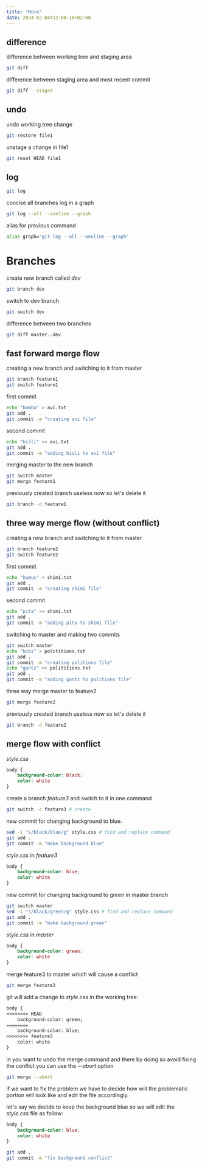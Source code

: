 ```yaml
---
title: "More"
date: 2024-02-04T12:08:10+02:00
---
```


## difference

difference between working tree and staging area

```sh
git diff
```

difference between staging area and most recent commit

```sh
git diff --staged
```

## undo

undo working tree change

```sh
git restore file1
```

unstage a change in file1

```sh
git reset HEAD file1
```

## log

```sh
git log
```

concise all branches log in a graph

```sh
git log --all --oneline --graph
```

alias for previous command

```sh
alias graph="git log --all --oneline --graph"
```

# Branches

create new branch called *dev*

```sh
git branch dev
```

switch to dev branch

```sh
git switch dev
```

difference between two branches

```sh
git diff master..dev
```

## fast forward merge flow

creating a new branch and switching to it from master

```sh
git branch feature1
git switch feature1
```

first commit

```sh
echo "bamba" > avi.txt
git add .
git commit -m "creating avi file"
```

second commit

```sh
echo "bisli" >> avi.txt
git add .
git commit -m "adding bisli to avi file"
```

merging master to the new branch

```sh
git switch master
git merge feature1
```

previously created branch useless now so let's delete it

```sh
git branch -d feature1
```

## three way merge flow (without conflict)

creating a new branch and switching to it from master

```sh
git branch feature2
git switch feature2
```

first commit

```sh
echo "humus" > shimi.txt
git add .
git commit -m "creating shimi file"
```

second commit

```sh
echo "pita" >> shimi.txt
git add .
git commit -m "adding pita to shimi file"
```

switching to master and making two commits

```sh
git switch master
echo "bibi" > polititions.txt
git add .
git commit -m "creating politions file"
echo "gantz" >> polititions.txt
git add .
git commit -m "adding gantz to politions file"
```

three way merge master to feature2

```sh
git merge feature2
```

previously created branch useless now so let's delete it

```sh
git branch -d feature2
```

## merge flow with conflict

*style.css*

```css
body {
	background-color: black;
	color: white
}
```

create a branch *feature3* and switch to it in one command

```sh
git switch -c feature3 # create
```

new commit for changing background to blue.

```sh
sed -i "s/black/blue/g" style.css # find and replace command
git add .
git commit -m "make background blue"
```

*style.css* in *feature3*

```css {linenos=true,hl_lines=[2]}
body {
	background-color: blue;
	color: white
}
```

new commit for changing
background to green in master branch

```sh
git switch master
sed -i "s/black/green/g" style.css # find and replace command
git add .
git commit -m "make background green"
```

*style.css* in *master*

```css {linenos=true,hl_lines=[2]}
body {
	background-color: green;
	color: white
}
```

merge feature3 to master which will cause a conflict

```sh
git merge feature3
```

git will add a change to *style.css* in the working tree:

```txt {linenos=true,hl_lines=["2-6"]}
body {
<<<<<<<< HEAD
	background-color: green;
========
	background-color: blue;
>>>>>>>> feature3
	color: white
}
```

in you want to undo the merge command
and there by doing so avoid fixing the
conflict you can use the *--abort* option

```sh
git merge --abort
```

if we want to fix the problem we have
to decide how will the problematic portion
will look like and edit the file accordingly.

let's say we decide to keep the background blue
so we will edit the *style.css* file as follow:

```css {linenos=true,hl_lines=[2]}
body {
	background-color: blue;
	color: white
}
```

```sh
git add .
git commit -m "fix background conflict"
```

